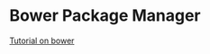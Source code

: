 # Bower Package Manager

[Tutorial on bower](https://www.youtube.com/watch?v=Vs2wduoN9Ws&list=PLoYCgNOIyGAB0_YBfdNP5oqAD98HtA)
